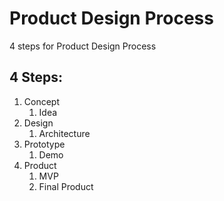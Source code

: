 # Product Design Process

4 steps for Product Design Process

## 4 Steps:

1. Concept
   1. Idea
3. Design
   1. Architecture
5. Prototype
   1. Demo
7. Product
   1. MVP
   2. Final Product
